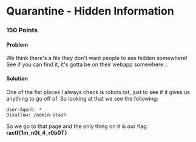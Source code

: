 # **Quarantine - Hidden Information**

### 150 Points

#### **Problem**

We think there's a file they don't want people to see hidden somewhere! See if you can find it, it's gotta be on their webapp somewhere...

#### **Solution**

One of the fist places I always check is robots.txt, just to see if it gives us anything to go off of. So looking at that we see the following:

```
User-Agent: *
Disallow: /admin-stash
```

So we go to that page and the only thing on it is our flag: **ractf{1m_n0t_4_r0b0T}**

